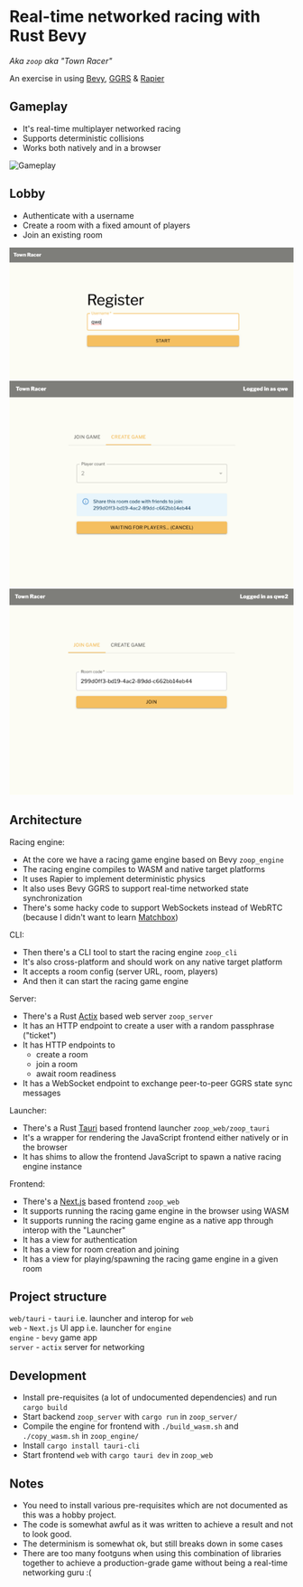 # Real-time networked racing with Rust Bevy
  
_Aka `zoop` aka "Town Racer"_
  
An exercise in using [Bevy](https://bevyengine.org/), [GGRS](https://github.com/gschup/bevy_ggrs) & [Rapier](https://rapier.rs/)  
  
## Gameplay

- It's real-time multiplayer networked racing
- Supports deterministic collisions
- Works both natively and in a browser

![Gameplay](./assets/gameplay.gif)

## Lobby

- Authenticate with a username
- Create a room with a fixed amount of players
- Join an existing room

![Authenticating](./assets/auth.png)
![Room creation](./assets/creation.png)
![Room joining](./assets/joining.png)

## Architecture
  
Racing engine:  
- At the core we have a racing game engine based on Bevy `zoop_engine`
- The racing engine compiles to WASM and native target platforms
- It uses Rapier to implement deterministic physics
- It also uses Bevy GGRS to support real-time networked state synchronization
- There's some hacky code to support WebSockets instead of WebRTC (because I didn't want to learn [Matchbox](https://github.com/johanhelsing/matchbox))
  
CLI: 
- Then there's a CLI tool to start the racing engine `zoop_cli`
- It's also cross-platform and should work on any native target platform
- It accepts a room config (server URL, room, players)
- And then it can start the racing game engine 
  
Server:  
- There's a Rust [Actix](https://actix.rs/) based web server `zoop_server`
- It has an HTTP endpoint to create a user with a random passphrase ("ticket")
- It has HTTP endpoints to 
  - create a room
  - join a room
  - await room readiness
- It has a WebSocket endpoint to exchange peer-to-peer GGRS state sync messages
  
Launcher:
- There's a Rust [Tauri](https://tauri.app/) based frontend launcher `zoop_web/zoop_tauri`
- It's a wrapper for rendering the JavaScript frontend either natively or in the browser
- It has shims to allow the frontend JavaScript to spawn a native racing engine instance

Frontend:
- There's a [Next.js](https://nextjs.org/) based frontend `zoop_web`
- It supports running the racing game engine in the browser using WASM
- It supports running the racing game engine as a native app through interop with the "Launcher"
- It has a view for authentication
- It has a view for room creation and joining
- It has a view for playing/spawning the racing game engine in a given room
  
## Project structure

`web/tauri` - `tauri` i.e. launcher and interop for `web`  
`web` - `Next.js` UI app i.e. launcher for `engine`  
`engine` - `bevy` game app  
`server` - `actix` server for networking   

## Development

- Install pre-requisites (a lot of undocumented dependencies) and run `cargo build`
- Start backend `zoop_server` with `cargo run` in `zoop_server/`
- Compile the engine for frontend with `./build_wasm.sh` and `./copy_wasm.sh` in `zoop_engine/`
- Install `cargo install tauri-cli`
- Start frontend `web` with `cargo tauri dev` in `zoop_web`

## Notes

- You need to install various pre-requisites which are not documented as this was a hobby project.
- The code is somewhat awful as it was written to achieve a result and not to look good.
- The determinism is somewhat ok, but still breaks down in some cases
- There are too many footguns when using this combination of libraries together to achieve a production-grade game without being a real-time networking guru :(
